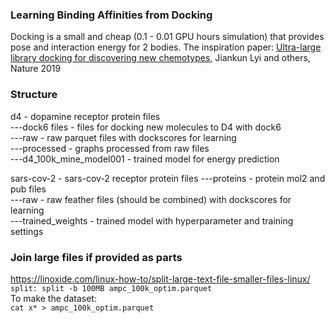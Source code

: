 ### Learning Binding Affinities from Docking 
Docking is a small and cheap (0.1 - 0.01 GPU hours simulation) that provides pose and interaction energy for 2 bodies. 
The inspiration paper: [Ultra-large library docking for discovering new chemotypes](https://www.nature.com/articles/s41586-019-0917-9), Jiankun Lyi and others, Nature 2019

### Structure
d4 - dopamine receptor protein files  
---dock6 files - files for docking new molecules to D4 with dock6  
---raw         - raw parquet files with dockscores for learning  
---processed   - graphs processed from raw files  
---d4_100k_mine_model001 - trained model for energy prediction  

sars-cov-2 - sars-cov-2 receptor protein files
---proteins    - protein mol2 and pub files  
---raw         - raw feather files (should be combined) with dockscores for learning  
---trained_weights   - trained model with hyperparameter and training settings 

### Join large files if provided as parts
https://linoxide.com/linux-how-to/split-large-text-file-smaller-files-linux/  
```split: split -b 100MB ampc_100k_optim.parquet```  
To make the dataset:  
```cat x* > ampc_100k_optim.parquet```  
